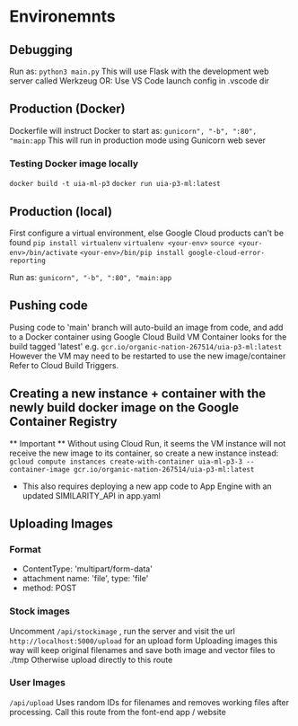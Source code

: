 # Environemnts

## Debugging
Run as:
`python3 main.py`
This will use Flask with the development web server called Werkzeug
OR:
Use VS Code launch config in .vscode dir

## Production (Docker)
Dockerfile will instruct Docker to start as:
`gunicorn", "-b", ":80", "main:app`
This will run in production mode using Gunicorn web sever

### Testing Docker image locally
`docker build -t uia-ml-p3`
`docker run uia-p3-ml:latest`

## Production (local)
First configure a virtual environment, else Google Cloud products can't be found
`pip install virtualenv`
`virtualenv <your-env>`
`source <your-env>/bin/activate`
`<your-env>/bin/pip install google-cloud-error-reporting`

Run as:
`gunicorn", "-b", ":80", "main:app`

## Pushing code
Pusing code to 'main' branch will auto-build an image from code, and add to a Docker container using Google Cloud Build
VM Container looks for the build tagged 'latest' e.g. `gcr.io/organic-nation-267514/uia-p3-ml:latest`
However the VM may need to be restarted to use the new image/container
Refer to Cloud Build Triggers.

## Creating a new instance + container with the newly build docker image on the Google Container Registry
** Important **
Without using Cloud Run, it seems the VM instance will not receive the new image to its container, so create a new instance instead:
`gcloud compute instances create-with-container uia-ml-p3-3 --container-image gcr.io/organic-nation-267514/uia-p3-ml:latest`
 - This also requires deploying a new app code to App Engine with an updated SIMILARITY_API in app.yaml

## Uploading Images

### Format
* ContentType: 'multipart/form-data'
* attachment name: 'file', type: 'file'
* method: POST

### Stock images
Uncomment `/api/stockimage` , run the server and visit the url `http://localhost:5000/upload` for an upload form
Uploading images this way will keep original filenames and save both image and vector files to ./tmp
Otherwise upload directly to this route

### User Images
`/api/upload` Uses random IDs for filenames and removes working files after processing.
Call this route from the font-end app / website
